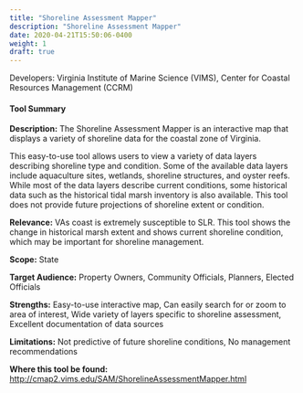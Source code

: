 ```yaml
---
title: "Shoreline Assessment Mapper"
description: "Shoreline Assessment Mapper"
date: 2020-04-21T15:50:06-0400
weight: 1
draft: true
---
```

Developers: Virginia Institute of Marine Science (VIMS), Center for Coastal Resources Management (CCRM)

#### Tool Summary
**Description:** The Shoreline Assessment Mapper is an interactive map that displays a variety of shoreline data for the coastal zone of Virginia. 

This easy-to-use tool allows users to view a variety of data layers describing shoreline type and condition. Some of the available data layers include aquaculture sites, wetlands, shoreline structures, and oyster reefs. While most of the data layers describe current conditions, some historical data such as the historical tidal marsh inventory is also available. This tool does not provide future projections of shoreline extent or condition.

**Relevance:** VAs coast is extremely susceptible to SLR. This tool shows the change in historical marsh extent and shows current shoreline condition, which may be important for shoreline management.

**Scope:** State

**Target Audience:** Property Owners, Community Officials, Planners, Elected Officials

**Strengths:** Easy-to-use interactive map, Can easily search for or zoom to area of interest, Wide variety of layers specific to shoreline assessment, Excellent documentation of data sources

**Limitations:** Not predictive of future shoreline conditions, No management recommendations

**Where this tool be found:** http://cmap2.vims.edu/SAM/ShorelineAssessmentMapper.html

